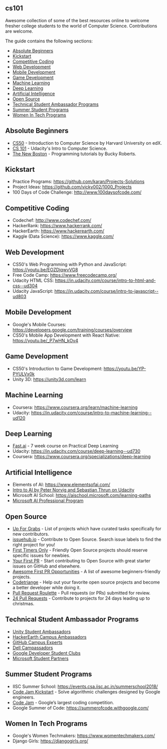 ## cs101
Awesome collection of some of the best resources online to welcome fresher college students to the world of Computer Science. Contributions are welcome.  

The guide contains the following sections:
* [Absolute Beginners](#absolute-beginners)
* [Kickstart](#kickstart)
* [Competitive Coding](#competitive-coding)
* [Web Development](#web-development)
* [Mobile Development](#mobile-development)
* [Game Development](#game-development)
* [Machine Learning](#machine-learning)
* [Deep Learning](#deep-learning)
* [Artificial Intelligence](#artificial-intelligence)
* [Open Source](#open-source)
* [Technical Student Ambassador Programs](#technical-student-ambassador-programs)
* [Summer Student Programs](#summer-student-programs)
* [Women In Tech Programs](#women-in-tech-programs)

## Absolute Beginners
* [CS50](https://www.edx.org/course/cs50s-introduction-computer-science-harvardx-cs50x) - Introduction to Computer Science by Harvard University on edX.
* [CS 101](https://in.udacity.com/course/intro-to-computer-science--cs101) - Udacity's Intro to Computer Science.
* [The New Boston](https://www.youtube.com/user/thenewboston/playlists) - Programming tutorials by Bucky Roberts.

## Kickstart
* Practice Programs: <https://github.com/karan/Projects-Solutions>
* Project Ideas: <https://github.com/vicky002/1000_Projects>
* 100 Days of Code Challenge: <http://www.100daysofcode.com/>

## Competitive Coding
* Codechef: <http://www.codechef.com/>
* HackerRank: <https://www.hackerrank.com/>
* HackerEarth: <https://www.hackerearth.com/>
* Kaggle (Data Science): <https://www.kaggle.com/>

## Web Development
* CS50's Web Programming with Python and JavaScript: <https://youtu.be/EOZDjqwvVG8>
* Free Code Camp: <https://www.freecodecamp.org/>
* Udacity HTML CSS: <https://in.udacity.com/course/intro-to-html-and-css--ud304>
* Udacity JavaScript: <https://in.udacity.com/course/intro-to-javascript--ud803>

## Mobile Development
* Google's Mobile Courses: <https://developers.google.com/training/courses/overview>
* CS50's Mobile App Development with React Native: <https://youtu.be/_P7wHN_kOv4>

## Game Development
* CS50's Introduction to Game Development: <https://youtu.be/YP-PYULVx0k>
* Unity 3D: <https://unity3d.com/learn>

## Machine Learning
* Coursera: <https://www.coursera.org/learn/machine-learning>
* Udacity: <https://in.udacity.com/course/intro-to-machine-learning--ud120>

## Deep Learning
* [Fast.ai](http://course.fast.ai/) - 7 week course on Practical Deep Learning
* Udacity: <https://in.udacity.com/course/deep-learning--ud730>
* Coursera: <https://www.coursera.org/specializations/deep-learning>

## Artificial Intelligence
* Elements of AI: <https://www.elementsofai.com/>
* [Intro to AI by Peter Norvig and Sebastian Thrun on Udacity](https://in.udacity.com/course/intro-to-artificial-intelligence--cs271)
* Microsoft AI School: <https://aischool.microsoft.com/learning-paths>
* [Microsoft AI Professional Program](https://academy.microsoft.com/en-us/professional-program/tracks/artificial-intelligence/)

## Open Source

- [Up For Grabs](http://up-for-grabs.net/) - List of projects which have curated tasks specifically for new contributors.
- [issuehub.io](http://issuehub.io/) - Contribute to Open Source. Search issue labels to find the right project for you!
- [First Timers Only](http://www.firsttimersonly.com/) - Friendly Open Source projects should reserve specific issues for newbies.
- [Your First PR](http://yourfirstpr.github.io/) - Start contributing to Open Source with great starter issues on GitHub and elsewhere.
- [Awesome First PR Opportunities](https://github.com/MunGell/awesome-for-beginners) - A list of awesome beginners-friendly projects.
- [Codetriange](https://www.codetriage.com/) - Help out your favorite open source projects and become a better developer while doing it.
- [Pull Request Roulette](http://PullRequestRoulette.com) - Pull requests (or PRs) submitted for review.
- [24 Pull Requests](http://24pullrequests.com) - Contribute to projects for 24 days leading up to christmas.

## Technical Student Ambassador Programs
* [Unity Student Ambassadors](https://unity3d.com/student-ambassadors)
* [HackerEarth Campus Ambassadors](https://www.hackerearth.com/docs/wiki/campus/introduction/)
* [GitHub Campus Experts](https://education.github.com/students/experts)
* [Dell Campassadors](http://www.dellcampassador.com/)
* [Google Developer Student Clubs](https://docs.google.com/document/d/1ID21JDIYQ144tH0XSwOXF4nF5JWUbXIxAlmP4DWrOwU/edit)
* [Microsoft Student Partners](https://msdn.microsoft.com/en-in/microsoftstudentpartners.aspx)

## Summer Student Programs
* IISC Summer School: <https://events.csa.iisc.ac.in/summerschool2018/>
* [Code Jam Kickstart](https://code.google.com/codejam/kickstart/) - Solve algorithmic challenges designed by Google engineers.
* [Code Jam](https://code.google.com/codejam/) - Google’s largest coding competition.
* Google Summer of Code: <https://summerofcode.withgoogle.com/>

## Women In Tech Programs
* Google's Women Techmakers: <https://www.womentechmakers.com/>
* Django Girls: <https://djangogirls.org/>
